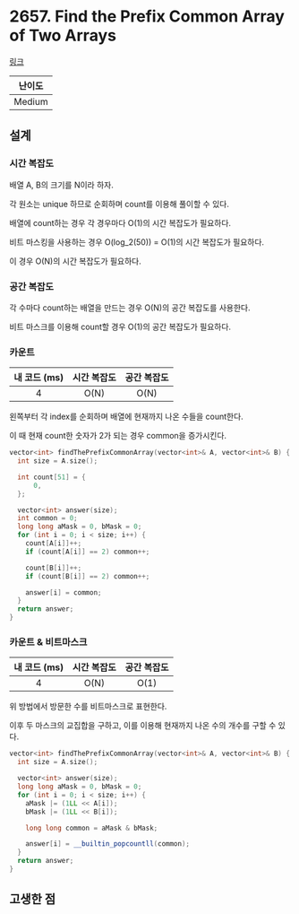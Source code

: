 # 2657. Find the Prefix Common Array of Two Arrays

[링크](https://leetcode.com/problems/find-the-prefix-common-array-of-two-arrays/description/)

| 난이도 |
| :----: |
| Medium |

## 설계

### 시간 복잡도

배열 A, B의 크기를 N이라 하자.

각 원소는 unique 하므로 순회하며 count를 이용해 풀이할 수 있다.

배열에 count하는 경우 각 경우마다 O(1)의 시간 복잡도가 필요하다.

비트 마스킹을 사용하는 경우 O(log_2(50)) = O(1)의 시간 복잡도가 필요하다.

이 경우 O(N)의 시간 복잡도가 필요하다.

### 공간 복잡도

각 수마다 count하는 배열을 만드는 경우 O(N)의 공간 복잡도를 사용한다.

비트 마스크를 이용해 count할 경우 O(1)의 공간 복잡도가 필요하다.

### 카운트

| 내 코드 (ms) | 시간 복잡도 | 공간 복잡도 |
| :----------: | :---------: | :---------: |
|      4       |    O(N)     |    O(N)     |

왼쪽부터 각 index를 순회하며 배열에 현재까지 나온 수들을 count한다.

이 때 현재 count한 숫자가 2가 되는 경우 common을 증가시킨다.

```cpp
vector<int> findThePrefixCommonArray(vector<int>& A, vector<int>& B) {
  int size = A.size();

  int count[51] = {
      0,
  };

  vector<int> answer(size);
  int common = 0;
  long long aMask = 0, bMask = 0;
  for (int i = 0; i < size; i++) {
    count[A[i]]++;
    if (count[A[i]] == 2) common++;

    count[B[i]]++;
    if (count[B[i]] == 2) common++;

    answer[i] = common;
  }
  return answer;
}
```

### 카운트 & 비트마스크

| 내 코드 (ms) | 시간 복잡도 | 공간 복잡도 |
| :----------: | :---------: | :---------: |
|      4       |    O(N)     |    O(1)     |

위 방법에서 방문한 수를 비트마스크로 표현한다.

이후 두 마스크의 교집합을 구하고, 이를 이용해 현재까지 나온 수의 개수를 구할 수 있다.

```cpp
vector<int> findThePrefixCommonArray(vector<int>& A, vector<int>& B) {
  int size = A.size();

  vector<int> answer(size);
  long long aMask = 0, bMask = 0;
  for (int i = 0; i < size; i++) {
    aMask |= (1LL << A[i]);
    bMask |= (1LL << B[i]);

    long long common = aMask & bMask;

    answer[i] = __builtin_popcountll(common);
  }
  return answer;
}
```

## 고생한 점
